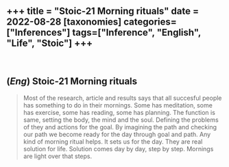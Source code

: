 +++
title = "Stoic-21 Morning rituals"
date = 2022-08-28
[taxonomies]
categories=["Inferences"]
tags=["Inference", "English", "Life", "Stoic"]
+++
---
<br>

## (*Eng*) Stoic-21 Morning rituals
> Most of the research, article and results says that all succesful people has something to do in their mornings. Some has meditation, some has exercise, some has reading, some has planning. The function is same, setting the body, the mind and the soul. Defining the problems of they and actions for the goal. By imagining the path and checking our path we become ready for the day through goal and path. Any kind of morning ritual helps. It sets us for the day. They are real solution for life. Solution comes day by day, step by step. Mornings are light over that steps.